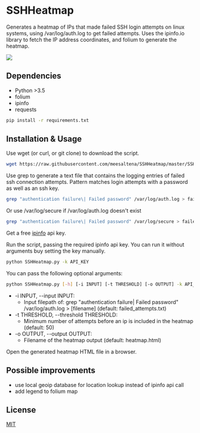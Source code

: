 # SSHHeatmap
Generates a heatmap of IPs that made failed SSH login attempts on linux systems, using /var/log/auth.log to get failed attempts. Uses the ipinfo.io library to fetch the IP address coordinates, and folium to generate the heatmap.

<img src="https://i.imgur.com/ZNoACD0.png"></img>

## Dependencies
- Python >3.5
- folium
- ipinfo
- requests

```bash
pip install -r requirements.txt
````


## Installation & Usage

Use wget (or curl, or git clone) to download the script.
```bash
wget https://raw.githubusercontent.com/meesaltena/SSHHeatmap/master/SSHHeatmap.py
```

Use grep to generate a text file that contains the logging entries of failed ssh connection attempts. Pattern matches login attempts with a password as well as an ssh key. 
```bash
grep "authentication failure\| Failed password" /var/log/auth.log > failed_attempts.txt
```
Or use /var/log/secure if /var/log/auth.log doesn't exist
```bash
grep "authentication failure\| Failed password" /var/log/secure > failed_attempts.txt
```
Get a free [ipinfo](https://ipinfo.io/) api key.

Run the script, passing the required ipinfo api key. You can run it without arguments buy setting the key manually.

```bash
python SSHHeatmap.py -k API_KEY
```

You can pass the following optional arguments:

```bash
python SSHHeatmap.py [-h] [-i INPUT] [-t THRESHOLD] [-o OUTPUT] -k API_KEY
```
 
- -i INPUT, --input INPUT: 
  - Input filepath of: grep "authentication failure\| Failed password" /var/log/auth.log > [filename] (default: failed_attempts.txt)
- -t THRESHOLD, --threshold THRESHOLD:
  - Minimum number of attempts before an ip is included in the heatmap (default: 50)
- -o OUTPUT, --output OUTPUT:
  - Filename of the heatmap output (default: heatmap.html)

Open the generated heatmap HTML file in a browser.

## Possible improvements
- use local geoip database for location lookup instead of ipinfo api call
- add legend to folium map

## License
[MIT](https://choosealicense.com/licenses/mit/)
